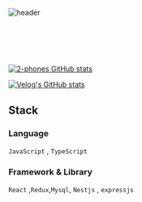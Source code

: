 
![header](https://capsule-render.vercel.app/api?type=wave&color=auto&width=500%&height=280&section=header&text=EunSoo_J&fontSize=90)
  
## 
<br><br><br>

[![2-phones GitHub stats](https://github-readme-stats.vercel.app/api?username=2-phones&show_icons=true&theme=tokyonight)](https://github.com/anuraghazra/github-readme-stats)

[![Velog's GitHub stats](https://velog-readme-stats.vercel.app/api?name=party3205)](https://velog.io/@party3205)

## Stack

### Language
`JavaScript` , `TypeScript` <br>

### Framework & Library
 `React` ,`Redux`,`Mysql`, `Nestjs` , `expressjs`

